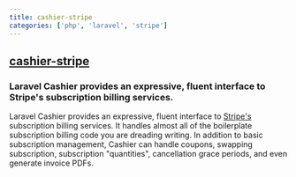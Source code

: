 ```yaml
---
title: cashier-stripe
categories: ['php', 'laravel', 'stripe']
---
```

## [cashier-stripe](https://github.com/laravel/cashier-stripe)

### Laravel Cashier provides an expressive, fluent interface to Stripe's subscription billing services.


Laravel Cashier provides an expressive, fluent interface to [Stripe's](https://stripe.com) subscription billing services. It handles almost all of the boilerplate subscription billing code you are dreading writing. In addition to basic subscription management, Cashier can handle coupons, swapping subscription, subscription "quantities", cancellation grace periods, and even generate invoice PDFs.
